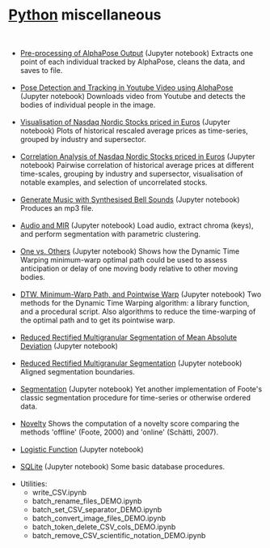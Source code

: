 # <a href="https://www.python.org/">Python</a> miscellaneous

<br>

<ul>

<li><a href="https://github.com/juigmend/python-miscellaneous/blob/main/Pre-processing_AlphaPose_Output_DEMO.ipynb">Pre-processing of AlphaPose Output</a> (Jupyter notebook) Extracts one point of each individual tracked by AlphaPose, cleans the data, and saves to file.</li>

<br>

<li><a href="https://github.com/juigmend/python-miscellaneous/blob/main/Pose_Detection_Tracking_Youtube_DEMO.ipynb">Pose Detection and Tracking in Youtube Video using AlphaPose</a> (Jupyter notebook) Downloads video from Youtube and detects the bodies of individual people in the image.</li>

<br>

<li><a href="https://github.com/juigmend/python-miscellaneous/blob/main/Visualisation_Nasdaq_Nordic_DEMO.ipynb">Visualisation of Nasdaq Nordic Stocks priced in Euros</a> (Jupyter notebook) Plots of historical rescaled average prices as time-series, grouped by industry and supersector.</li>

<br>

<li><a href="https://github.com/juigmend/python-miscellaneous/blob/main/Correlation_Nasdaq_Nordic_DEMO.ipynb">Correlation Analysis of Nasdaq Nordic Stocks priced in Euros</a> (Jupyter notebook) Pairwise correlation of historical average prices at different time-scales, grouping by industry and supersector, visualisation of notable examples, and selection of uncorrelated stocks.</li>

<br>

<li><a href="https://github.com/juigmend/python-miscellaneous/blob/main/generate_music_bells_DEMO.ipynb">Generate Music
with Synthesised Bell Sounds</a> (Jupyter notebook) Produces an mp3 file.</li>

<br>

<li><a href="https://github.com/juigmend/python-miscellaneous/blob/main/audio_MIR_DEMO.ipynb">Audio and MIR</a> (Jupyter notebook) Load audio, extract chroma (keys), and perform segmentation with parametric clustering. </li>

<br>

<li><a href="https://github.com/juigmend/python-miscellaneous/blob/main/one_vs_others_DEMO.ipynb">One vs. Others</a> (Jupyter notebook) Shows how the Dynamic Time Warping minimum-warp optimal path could be used to assess anticipation or delay of one moving body relative to other moving bodies.</li>

<br>

<li><a href="https://github.com/juigmend/python-miscellaneous/blob/main/dtw_minwarp_DEMO.ipynb">DTW, Minimum-Warp Path, and Pointwise Warp</a> (Jupyter notebook) Two methods for the Dynamic Time Warping algorithm: a library function, and a procedural script. Also algorithms to reduce the time-warping of the optimal path and to get its pointwise warp.</li>

<br>

<li><a href="https://github.com/juigmend/python-miscellaneous/blob/main/red-rect-multigran-seg-MAD_DEMO.ipynb">Reduced Rectified Multigranular Segmentation of Mean Absolute Deviation</a> (Jupyter notebook)</li>

<br>

<li><a href="https://github.com/juigmend/python-miscellaneous/blob/main/red-rect-multigran-seg_DEMO.ipynb">Reduced Rectified Multigranular Segmentation</a> (Jupyter notebook) Aligned segmentation boundaries. </li>  

<br>

<li><a href="https://github.com/juigmend/python-miscellaneous/blob/main/segmentation_DEMO.ipynb">Segmentation</a> (Jupyter notebook) Yet another implementation of Foote's classic segmentation procedure for time-series or otherwise ordered data.</li>

<br>

<li><a href="https://github.com/juigmend/python-miscellaneous/blob/main/novelty_DEMO.py">Novelty</a> 
Shows the computation of a novelty score comparing the methods 'offline' (Foote, 2000) and 'online' (Schätti, 2007). </li>

<br>

<li><a href="https://github.com/juigmend/python-miscellaneous/blob/main/logistic_function_DEMO.ipynb">Logistic Function</a> (Jupyter notebook) </li>

<br>

<li><a href="https://github.com/juigmend/python-miscellaneous/blob/main/SQLite_DEMO.ipynb">SQLite</a> (Jupyter notebook) Some basic database procedures. </li>

<br>

<li>
Utilities: 
  
- write_CSV.ipynb
- batch_rename_files_DEMO.ipynb
- batch_set_CSV_separator_DEMO.ipynb
- batch_convert_image_files_DEMO.ipynb
- batch_token_delete_CSV_cols_DEMO.ipynb
- batch_remove_CSV_scientific_notation_DEMO.ipynb


</li>

</ul>
